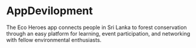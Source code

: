 # AppDevilopment
The Eco Heroes app connects people in Sri Lanka to forest conservation through an easy platform for learning, event participation, and networking with fellow environmental enthusiasts.
